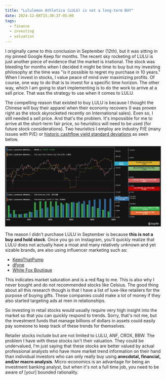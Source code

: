 ```yaml
---
title: "Lululemon Athletica (LULU) is not a long-term BUY"
date: 2024-12-08T15:30:37-05:00
tags:
  - finance
  - investing
  - valuation
---
```


I originally came to this conclusion in September (12th), but it was sitting in my pinned Google Keep for months. The recent sky rocketing of LULU is just another piece of evidence that the market is irrational. The stock was bleeding for months when I decided it might be time to buy but my investing philosophy at the time was "is it possible to regret my purchase in 10 years." When I invest in stocks, I value peace of mind over maximizing profits. Of course, one way to do that is to invest for a specific time horizon. The other way, which I am going to start implementing is to do the work to arrive at a sell price. That was the strategy to use when it comes to LULU.

The compelling reason that existed to buy LULU is because I thought the Chinese will buy their apparel when their economy recovers (I was proven right as the stock skyrocketed recently on International sales). Even so, I still needed a sell price. And that's the problem. It's impossible for me to arrive at the short-term fair price, so heuristics will need to be used (for future stock considerations). Two heuristics I employ are industry P/E (many issues with P/E) or [historic cashflow yield standard deviations](https://app.koyfin.com/share/e31aae25cd) as seen below.

![LULU Cash Flow Yield](/images/stocks/koyfin_lulu_20241208_040544132.png)

The reason I didn't purchase LULU in September is because **this is not a buy and hold stock**. Once you go on Instagram, you'll quickly realize that LULU does not actually have a moat and many relatively unknown and yet sizable brands, are also using influencer marketing such as:

- [KeepThatPump](https://www.instagram.com/keepthatpump/)
- [dfyne](https://www.instagram.com/dfyne.official/)
- [White Fox Boutique](https://www.instagram.com/whitefoxboutique/)

This indicates market saturation and is a red flag to me. This is also why I never bought and do not recommended stocks like Celsius. The good thing about all this research though is that I have a list of luxe-like retailers for the purpose of buying gifts. These companies could make a lot of money if they also started targeting ads at men in relationships.

So investing in retail stocks would usually require very high insight into the market so that you can quickly respond to trends. Sorry, that's not me, but the investment funds that manage billions of dollars in assets could easily pay someone to keep track of these trends for themselves.

Retailer stocks include but are not limited to LULU, ANF, CROX, BBW. The problem I have with these stocks isn't their valuation. They could be undervalued, I'm just saying that these stocks are better valued by actual professional analysts who have more market trend information on their hand than individual investors who can only really buy using **anecdotal, financial, and/or macro analysis**. Micro-economics is an advantage for being an investment banking analyst, but when it's not a full time job, you need to be aware of \[your] bounded rationality.
